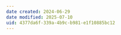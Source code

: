 ```yaml
---
date created: 2024-06-29
date modified: 2025-07-10
uid: 4377da6f-339a-4b9c-b981-e1f10885bc12
---
```

